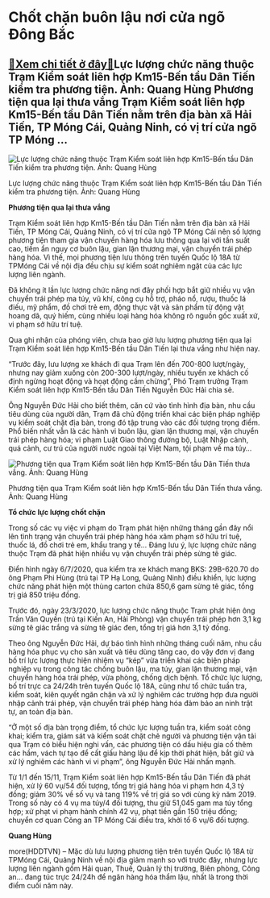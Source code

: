 Chốt chặn buôn lậu nơi cửa ngõ Đông Bắc
=======================================

[:gift:Xem chi tiết ở đây:gift:](https://hddtvn.com/chot-chan-buon-lau-noi-cua-ngo-dong-bac/)Lực lượng chức năng thuộc Trạm Kiểm soát liên hợp Km15-Bến tầu Dân Tiến kiểm tra phương tiện. Ảnh: Quang Hùng Phương tiện qua lại thưa vắng Trạm Kiểm soát liên hợp Km15-Bến tầu Dân Tiến nằm trên địa bàn xã Hải Tiến, TP Móng Cái, Quảng Ninh, có vị trí cửa ngõ TP Móng …
----------------------------------------------------------------------------------------------------------------------------------------------------------------------------------------------------------------------------------------------------------------------------





![Lực lượng chức năng thuộc Trạm Kiểm soát liên hợp Km15-Bến tầu Dân Tiến kiểm tra phương tiện. 	Ảnh: Quang Hùng](https://hddtvn.com/wp-content/uploads/2021/01/1229_6-3823_IMG_8256.jpg "Lực lượng chức năng thuộc Trạm Kiểm soát liên hợp Km15-Bến tầu Dân Tiến kiểm tra phương tiện. 	Ảnh: Quang Hùng")


Lực lượng chức năng thuộc Trạm Kiểm soát liên hợp Km15-Bến tầu Dân Tiến kiểm tra phương tiện. Ảnh: Quang Hùng



**Phương tiện qua lại thưa vắng**


Trạm Kiểm soát liên hợp Km15-Bến tầu Dân Tiến nằm trên địa bàn xã Hải Tiến, TP Móng Cái, Quảng Ninh, có vị trí cửa ngõ TP Móng Cái nên số lượng phương tiện tham gia vận chuyển hàng hóa lưu thông qua lại với tần suất cao, tiềm ẩn nguy cơ buôn lậu, gian lận thương mại, vận chuyển trái phép hàng hóa. Vì thế, mọi phương tiện lưu thông trên tuyến Quốc lộ 18A từ TPMóng Cái về nội địa đều chịu sự kiểm soát nghiêm ngặt của các lực lượng liên ngành.


Đã không ít lần lực lượng chức năng nơi đây phối hợp bắt giữ nhiều vụ vận chuyển trái phép ma túy, vũ khí, công cụ hỗ trợ, pháo nổ, rượu, thuốc lá điếu, mỹ phẩm, đồ chơi trẻ em, động thực vật và sản phẩm từ động vật hoang dã, quý hiếm, cùng nhiều loại hàng hóa không rõ nguồn gốc xuất xứ, vi phạm sở hữu trí tuệ.


Qua ghi nhận của phóng viên, chưa bao giờ lưu lượng phương tiện qua lại Trạm Kiểm soát liên hợp Km15-Bến tầu Dân Tiến lại thưa vắng như hiện nay.


“Trước đây, lưu lượng xe khách đi qua Trạm lên đến 700-800 lượt/ngày, nhưng nay giảm xuống còn 200-300 lượt/ngày, nhiều tuyến xe khách cố định ngừng hoạt động và hoạt động cầm chừng”, Phó Trạm trưởng Trạm Kiểm soát liên hợp Km15-Bến tầu Dân Tiến Nguyễn Đức Hải chia sẻ.


Ông Nguyễn Đức Hải cho biết thêm, căn cứ vào tình hình địa bàn, nhu cầu tiêu dùng của người dân, Trạm đã chủ động triển khai các biện pháp nghiệp vụ kiểm soát chặt địa bàn, trong đó tập trung vào các đối tượng trọng điểm. Phổ biến nhất vẫn là các hành vi buôn lậu, gian lận thương mại, vận chuyển trái phép hàng hóa; vi phạm Luật Giao thông đường bộ, Luật Nhập cảnh, quá cảnh, cư trú của người nước ngoài tại Việt Nam, tội phạm về ma túy…





![Phương tiện qua Trạm Kiểm soát liên hợp Km15-Bến tầu Dân Tiến thưa vắng. 	Ảnh: Quang Hùng](https://hddtvn.com/wp-content/uploads/2021/01/1244_6-3825_IMG_8269.jpg "Phương tiện qua Trạm Kiểm soát liên hợp Km15-Bến tầu Dân Tiến thưa vắng. 	Ảnh: Quang Hùng")


Phương tiện qua Trạm Kiểm soát liên hợp Km15-Bến tầu Dân Tiến thưa vắng. Ảnh: Quang Hùng



**Tổ chức lực lượng chốt chặn**


Trong số các vụ việc vi phạm do Trạm phát hiện những tháng gần đây nổi lên tình trạng vận chuyển trái phép hàng hóa xâm phạm sở hữu trí tuệ, thuốc lá, đồ chơi trẻ em, khẩu trang y tế… Đáng lưu ý, lực lượng chức năng thuộc Trạm đã phát hiện nhiều vụ vận chuyển trái phép sừng tê giác.


Điển hình ngày 6/7/2020, qua kiểm tra xe khách mang BKS: 29B-620.70 do ông Phạm Phi Hùng (trú tại TP Hạ Long, Quảng Ninh) điều khiển, lực lượng chức năng phát hiện một thùng carton chứa 850,6 gam sừng tê giác, tổng trị giá 850 triệu đồng.


Trước đó, ngày 23/3/2020, lực lượng chức năng thuộc Trạm phát hiện ông Trần Văn Quyền (trú tại Kiến An, Hải Phòng) vận chuyển trái phép hơn 3,1 kg sừng tê giác trắng và sừng tê giác đen, tổng trị giá hơn 3,1 tỷ đồng.


Theo ông Nguyễn Đức Hải, dự báo tình hình những tháng cuối năm, nhu cầu hàng hóa phục vụ cho sản xuất và tiêu dùng tăng cao, do vậy đơn vị đang bố trí lực lượng thực hiện nhiệm vụ “kép” vừa triển khai các biện pháp nghiệp vụ trong công tác chống buôn lậu, ma túy, gian lận thương mại, vận chuyển hàng hóa trái phép, vừa phòng, chống dịch bệnh. Tổ chức lực lượng, bố trí trực ca 24/24h trên tuyến Quốc lộ 18A, cũng như tổ chức tuần tra, kiểm soát, kiên quyết ngăn chặn và xử lý nghiêm các trường hợp đưa người nhập cảnh trái phép, vận chuyển trái phép hàng hóa đảm bảo an ninh trật tự, an toàn địa bàn.


“Ở một số địa bàn trọng điểm, tổ chức lực lượng tuần tra, kiểm soát công khai; kiểm tra, giám sát và kiểm soát chặt chẽ người và phương tiện vận tải qua Trạm có biểu hiện nghi vấn, các phương tiện có dấu hiệu gia cố thêm các hầm, vách tự tạo để cất giấu hàng lậu để kịp thời phát hiện, bắt giữ và xử lý nghiêm các hành vi vi phạm”, ông Nguyễn Đức Hải nhấn mạnh.





Từ 1/1 đến 15/11, Trạm Kiểm soát liên hợp Km15-Bến tầu Dân Tiến đã phát hiện, xử lý 60 vụ/54 đối tượng, tổng trị giá hàng hóa vi phạm hơn 4,3 tỷ đồng; giảm 30% về số vụ và tang 119% về trị giá so với cùng kỳ năm 2019. 
Trong số này có 4 vụ ma túy/4 đối tượng, thu giữ 51,045 gam ma túy tổng hợp; xử phạt vi phạm hành chính 42 vụ, phạt tiền gần 150 triệu đồng; chuyển cơ quan Công an TP Móng Cái điều tra, khởi tố 6 vụ/6 đối tượng.







**Quang Hùng**



more(HDDTVN) – Mặc dù lưu lượng phương tiện trên tuyến Quốc lộ 18A từ TPMóng Cái, Quảng Ninh về nội địa giảm mạnh so với trước đây, nhưng lực lượng liên ngành gồm Hải quan, Thuế, Quản lý thị trường, Biên phòng, Công an… đang túc trực 24/24h để ngăn hàng hóa thẩm lậu, nhất là trong thời điểm cuối năm này.

